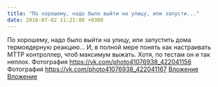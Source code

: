 ```yaml
---
title: "По хорошему, надо было выйти на улицу, или запусти..."
date: 2016-07-02 11:21:00 +0300
---
```


По хорошему, надо было выйти на улицу, или запустить дома термоядерную реакцию... И, в полной мере понять как настраивать MTTP контроллер, чтоб максимум выжать. Хотя, по тестам он и так неплох.
Фотография
<a class="vk-attach" href="https://vk.com/photo41076938_422041156">https://vk.com/photo41076938_422041156</a>
Фотография
<a class="vk-attach" href="https://vk.com/photo41076938_422041167">https://vk.com/photo41076938_422041167</a>
<a class="vk-attach" href="https://vk.com/photo41076938_422041156">Вложение</a>
<a class="vk-attach" href="https://vk.com/photo41076938_422041167">Вложение</a>
